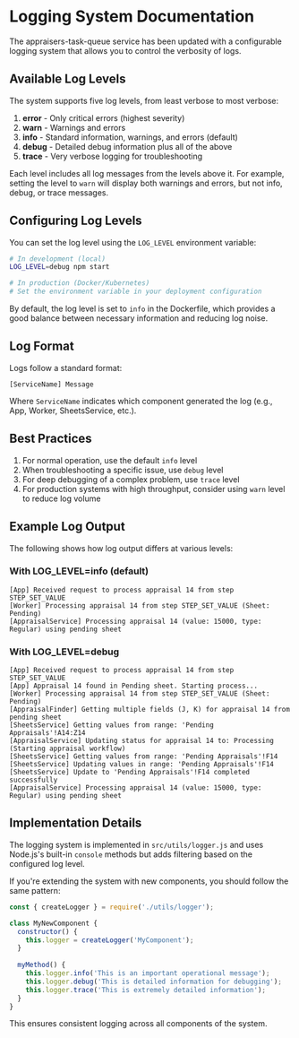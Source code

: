 # Logging System Documentation

The appraisers-task-queue service has been updated with a configurable logging system that allows you to control the verbosity of logs.

## Available Log Levels

The system supports five log levels, from least verbose to most verbose:

1. **error** - Only critical errors (highest severity)
2. **warn** - Warnings and errors
3. **info** - Standard information, warnings, and errors (default)
4. **debug** - Detailed debug information plus all of the above
5. **trace** - Very verbose logging for troubleshooting

Each level includes all log messages from the levels above it. For example, setting the level to `warn` will display both warnings and errors, but not info, debug, or trace messages.

## Configuring Log Levels

You can set the log level using the `LOG_LEVEL` environment variable:

```bash
# In development (local)
LOG_LEVEL=debug npm start

# In production (Docker/Kubernetes)
# Set the environment variable in your deployment configuration
```

By default, the log level is set to `info` in the Dockerfile, which provides a good balance between necessary information and reducing log noise.

## Log Format

Logs follow a standard format:

```
[ServiceName] Message
```

Where `ServiceName` indicates which component generated the log (e.g., App, Worker, SheetsService, etc.).

## Best Practices

1. For normal operation, use the default `info` level
2. When troubleshooting a specific issue, use `debug` level
3. For deep debugging of a complex problem, use `trace` level
4. For production systems with high throughput, consider using `warn` level to reduce log volume

## Example Log Output

The following shows how log output differs at various levels:

### With LOG_LEVEL=info (default)
```
[App] Received request to process appraisal 14 from step STEP_SET_VALUE
[Worker] Processing appraisal 14 from step STEP_SET_VALUE (Sheet: Pending)
[AppraisalService] Processing appraisal 14 (value: 15000, type: Regular) using pending sheet
```

### With LOG_LEVEL=debug
```
[App] Received request to process appraisal 14 from step STEP_SET_VALUE
[App] Appraisal 14 found in Pending sheet. Starting process...
[Worker] Processing appraisal 14 from step STEP_SET_VALUE (Sheet: Pending)
[AppraisalFinder] Getting multiple fields (J, K) for appraisal 14 from pending sheet
[SheetsService] Getting values from range: 'Pending Appraisals'!A14:Z14
[AppraisalService] Updating status for appraisal 14 to: Processing (Starting appraisal workflow)
[SheetsService] Getting values from range: 'Pending Appraisals'!F14
[SheetsService] Updating values in range: 'Pending Appraisals'!F14
[SheetsService] Update to 'Pending Appraisals'!F14 completed successfully
[AppraisalService] Processing appraisal 14 (value: 15000, type: Regular) using pending sheet
```

## Implementation Details

The logging system is implemented in `src/utils/logger.js` and uses Node.js's built-in `console` methods but adds filtering based on the configured log level.

If you're extending the system with new components, you should follow the same pattern:

```javascript
const { createLogger } = require('./utils/logger');

class MyNewComponent {
  constructor() {
    this.logger = createLogger('MyComponent');
  }
  
  myMethod() {
    this.logger.info('This is an important operational message');
    this.logger.debug('This is detailed information for debugging');
    this.logger.trace('This is extremely detailed information');
  }
}
```

This ensures consistent logging across all components of the system. 